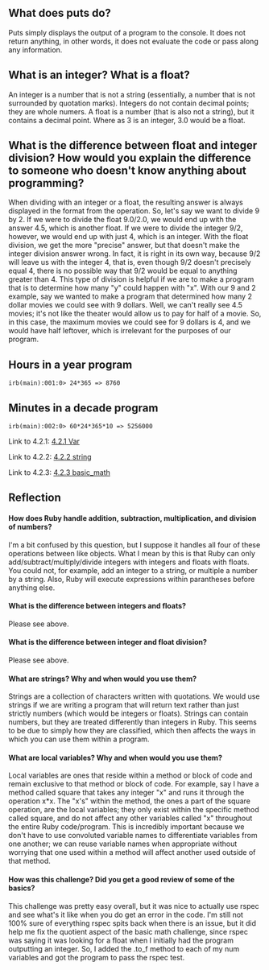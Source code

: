## What does puts do?

Puts simply displays the output of a program to the console. It does not return anything, in other words, it does not evaluate the code or pass along any information.

## What is an integer? What is a float?

An integer is a number that is not a string (essentially, a number that is not surrounded by quotation marks). Integers do not contain decimal points; they are whole numers. A float is a number (that is also not a string), but it contains a decimal point. Where as 3 is an integer, 3.0 would be a float.

## What is the difference between float and integer division? How would you explain the difference to someone who doesn't know anything about programming?

When dividing with an integer or a float, the resulting answer is always displayed in the format from the operation. So, let's say we want to divide 9 by 2. If we were to divide the float 9.0/2.0, we would end up with the answer 4.5, which is another float. If we were to divide the integer 9/2, however, we would end up with just 4, which is an integer. With the float division, we get the more "precise" answer, but that doesn't make the integer division answer wrong. In fact, it is right in its own way, because 9/2 will leave us with the integer 4, that is, even though 9/2 doesn't precisely equal 4, there is no possible way that 9/2 would be equal to anything greater than 4. This type of division is helpful if we are to make a program that is to determine how many "y" could happen with "x". With our 9 and 2 example, say we wanted to make a program that determined how many 2 dollar movies we could see with 9 dollars. Well, we can't really see 4.5 movies; it's not like the theater would allow us to pay for half of a movie. So, in this case, the maximum movies we could see for 9 dollars is 4, and we would have half leftover, which is irrelevant for the purposes of our program.

## Hours in a year program

`irb(main):001:0> 24*365
=> 8760`

## Minutes in a decade program

`irb(main):002:0> 60*24*365*10
=> 5256000`

Link to 4.2.1: [4.2.1 Var](https://github.com/jmcolella/phase-0/blob/master/week-4/defining-variables.rb)

Link to 4.2.2: [4.2.2 string](https://github.com/jmcolella/phase-0/blob/master/week-4/simple-string.rb)

Link to 4.2.3: [4.2.3 basic_math](https://github.com/jmcolella/phase-0/blob/master/week-4/basic-math.rb)

## Reflection

#### How does Ruby handle addition, subtraction, multiplication, and division of numbers?

I'm a bit confused by this question, but I suppose it handles all four of these operations between like objects. What I mean by this is that Ruby can only add/subtract/multiply/divide integers with integers and floats with floats. You could not, for example, add an integer to a string, or multiple a number by a string. Also, Ruby will execute expressions within parantheses before anything else.

#### What is the difference between integers and floats?

Please see above.

#### What is the difference between integer and float division?

Please see above.

#### What are strings? Why and when would you use them?

Strings are a collection of characters written with quotations. We would use strings if we are writing a program that will return text rather than just strictly numbers (which would be integers or floats). Strings can contain numbers, but they are treated differently than integers in Ruby. This seems to be due to simply how they are classified, which then affects the ways in which you can use them within a program.

#### What are local variables? Why and when would you use them?

Local variables are ones that reside within a method or block of code and remain exclusive to that method or block of code. For example, say I have a method called square that takes any integer "x" and runs it through the operation x*x. The "x's" within the method, the ones a part of the square operation, are the local variables; they only exist within the specific method called square, and do not affect any other variables called "x" throughout the entire Ruby code/program. This is incredibly important because we don't have to use convoluted variable names to differentiate variables from one another; we can reuse variable names when appropriate without worrying that one used within a method will affect another used outside of that method.

#### How was this challenge? Did you get a good review of some of the basics?

This challenge was pretty easy overall, but it was nice to actually use rspec and see what's it like when you do get an error in the code. I'm still not 100% sure of everything rspec spits back when there is an issue, but it did help me fix the quotient aspect of the basic math challenge, since rspec was saying it was looking for a float when I initially had the program outputting an integer. So, I added the .to_f method to each of my num variables and got the program to pass the rspec test.
